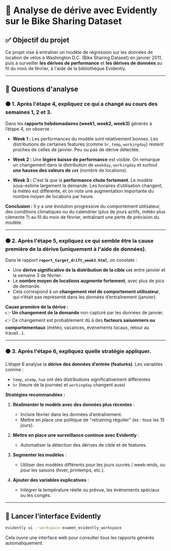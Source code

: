 
# 📘 Analyse de dérive avec Evidently sur le Bike Sharing Dataset

## ✅ Objectif du projet

Ce projet vise à entraîner un modèle de régression sur les données de location de vélos à Washington D.C. (Bike Sharing Dataset) en janvier 2011, puis à surveiller **les dérives de performance** et **les dérives de données** au fil du mois de février, à l'aide de la bibliothèque Evidently.

---

## 🧩 Questions d'analyse

### 🟠 1. Après l'étape 4, expliquez ce qui a changé au cours des semaines 1, 2 et 3.

Dans les **rapports hebdomadaires (week1, week2, week3)** générés à l’étape 4, on observe :

- **Week 1 :** Les performances du modèle sont relativement bonnes. Les distributions de certaines features (comme `hr`, `temp`, `workingday`) restent proches de celles de janvier. Peu ou pas de dérive détectée.
  
- **Week 2 :** Une **légère baisse de performance** est visible. On remarque un changement dans la distribution de `weekday`, `workingday` et surtout **une hausse des valeurs de `cnt`** (nombre de locations).

- **Week 3 :** C’est là que la **performance chute fortement**. Le modèle sous-estime largement la demande. Les horaires d’utilisation changent, la météo est différente, et on note une augmentation importante du nombre moyen de locations par heure.

**Conclusion :** Il y a une évolution progressive du comportement utilisateur, des conditions climatiques ou du calendrier (plus de jours actifs, météo plus clémente ?) au fil du mois de février, entraînant une perte de précision du modèle.

---

### 🟠 2. Après l'étape 5, expliquez ce qui semble être la cause première de la dérive (uniquement à l'aide de données).

Dans le rapport **`report_target_drift_week3.html`**, on constate :

- Une **dérive significative de la distribution de la cible `cnt`** entre janvier et la semaine 3 de février.
- Le **nombre moyen de locations augmente fortement**, avec plus de pics de demande.
- Cela correspond à un **changement réel de comportement utilisateur**, qui n’était pas représenté dans les données d’entraînement (janvier).

**Cause première de la dérive :**  
👉 **Un changement de la demande** non capturé par les données de janvier.  
👉 Ce changement est probablement dû à des **facteurs saisonniers ou comportementaux** (météo, vacances, événements locaux, retour au travail…).

---

### 🟠 3. Après l'étape 6, expliquez quelle stratégie appliquer.

L’étape 6 analyse la **dérive des données d’entrée (features)**. Les variables comme :

- `temp`, `atemp`, `hum` ont des distributions significativement différentes
- `hr` (heure de la journée) et `workingday` changent aussi

**Stratégies recommandées :**

1. **Réalimenter le modèle avec des données plus récentes** :
   - Inclure février dans les données d'entraînement.
   - Mettre en place une politique de "retraining régulier" (ex : tous les 15 jours).

2. **Mettre en place une surveillance continue avec Evidently** :
   - Automatiser la détection des dérives de cible et de features.

3. **Segmenter les modèles** :
   - Utiliser des modèles différents pour les jours ouvrés / week-ends, ou pour les saisons (hiver, printemps, etc.).

4. **Ajouter des variables explicatives** :
   - Intégrer la température réelle ou prévue, les événements spéciaux ou les congés.

---

## 🚀 Lancer l’interface Evidently

```bash
evidently ui --workspace examen_evidently_workspace
```

Cela ouvre une interface web pour consulter tous les rapports générés automatiquement.
